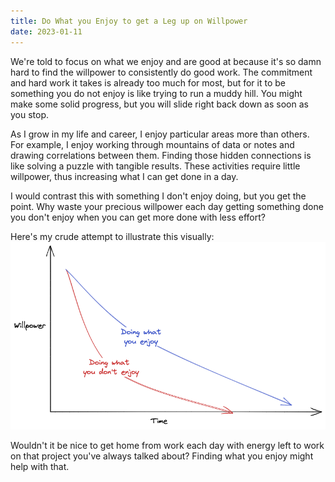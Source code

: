 ```yaml
---
title: Do What you Enjoy to get a Leg up on Willpower 
date: 2023-01-11
---
```


We're told to focus on what we enjoy and are good at because it's so damn hard to find the willpower to consistently do good work. The commitment and hard work it takes is already too much for most, but for it to be something you do not enjoy is like trying to run a muddy hill. You might make some solid progress, but you will slide right back down as soon as you stop. 

As I grow in my life and career, I enjoy particular areas more than others. For example, I enjoy working through mountains of data or notes and drawing correlations between them. Finding those hidden connections is like solving a puzzle with tangible results. These activities require little willpower, thus increasing what I can get done in a day. 

I would contrast this with something I don't enjoy doing, but you get the point. Why waste your precious willpower each day getting something done you don't enjoy when you can get more done with less effort? 

Here's my crude attempt to illustrate this visually:
![Willpower Doing What you Enjoy vs Not Enjoy](./Willpower%20Doing%20What%20you%20Enjoy%20vs%20Not%20Enjoy.excalidraw.png)

Wouldn't it be nice to get home from work each day with energy left to work on that project you've always talked about? Finding what you enjoy might help with that.



